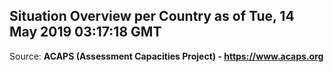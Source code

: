 ## Situation Overview per Country as of Tue, 14 May 2019 03:17:18 GMT

Source: **ACAPS (Assessment Capacities Project) - https://www.acaps.org**